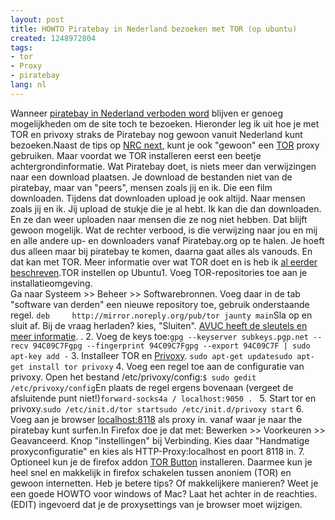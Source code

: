 ```yaml
---
layout: post
title: HOWTO Piratebay in Nederland bezoeken met TOR (op ubuntu)
created: 1248972804
tags:
- tor
- Proxy
- piratebay
lang: nl
---
```

Wanneer [piratebay in Nederland verboden word](http://www.scribd.com/doc/17846197/Vonnis-rechter-The-Pirate-Bay) blijven er genoeg mogelijkheden om de site toch te bezoeken. Hieronder leg ik uit hoe je met TOR en privoxy straks de Piratebay nog gewoon vanuit Nederland kunt bezoeken.<!--break-->Naast de tips op [NRC next](http://www.nrcnext.nl/blog/tag/proxy/), kunt je ook "gewoon" een [TOR]() proxy gebruiken. Maar voordat we TOR installeren eerst een beetje achtergrondinformatie. Wat Piratebay doet, is niets meer dan verwijzingen naar een download plaatsen. Je download de bestanden niet van de piratebay, maar van "peers", mensen zoals jij en ik. Die een film downloaden. Tijdens dat downloaden upload je ook altijd. Naar mensen zoals jij en ik. Jij upload de stukje die je al hebt. Ik kan die dan downloaden. En ze dan weer uploaden naar mensen die ze nog niet hebben. Dat blijft gewoon mogelijk. Wat de rechter verbood, is die verwijzing naar jou en mij en alle andere up- en downloaders vanaf Piratebay.org op te halen. Je hoeft dus alleen maar bij piratebay te komen, daarna gaat alles als vanouds. En dat kan met TOR. Meer informatie over wat TOR doet en is heb ik [al eerder beschreven](http://bler.webschuur.com/websites_veiliger_maken_met_privoxy).TOR instellen op Ubuntu1. Voeg TOR-repositories toe aan je installatieomgeving. <br />Ga naar Systeem >> Beheer >> Softwarebronnen. Voeg daar in de tab "software van derden" een nieuwe repository toe, gebruik onderstaande regel.   ``deb     http://mirror.noreply.org/pub/tor jaunty main``Sla op en sluit af. Bij de vraag herladen? kies, "Sluiten". [AVUC heeft de sleutels en meer informatie](http://www.avuc.nl/2009/05/04/tor-on-ubuntu-904/).
. 2. Voeg de keys toe:``gpg --keyserver subkeys.pgp.net --recv 94C09C7Fgpg --fingerprint 94C09C7Fgpg --export 94C09C7F | sudo apt-key add -``
3. Installeer TOR en [Privoxy](http://nl.wikipedia.org/wiki/Privoxy).  ``sudo apt-get updatesudo apt-get install tor privoxy``
4. Voeg een regel toe aan de configuratie van privoxy. Open het bestand /etc/privoxy/config:``$ sudo gedit /etc/privoxy/config``En plaats de regel ergens bovenaan (vergeet de afsluitende punt niet!)``forward-socks4a / localhost:9050 . ``
5. Start tor en privoxy.``sudo /etc/init.d/tor startsudo /etc/init.d/privoxy start``
6. Voeg aan je browser [localhost:8118](http://localhost:8118) als proxy in. vanaf waar je naar the piratebay kunt surfen.In Firefox doe je dat met: Bewerken >> Voorkeuren >> Geavanceerd. Knop "instellingen" bij Verbinding. Kies daar "Handmatige proxyconfiguratie" en kies als HTTP-Proxy:localhost en poort 8118 in.
7. Optioneel kun je de firefox addon [TOR Button](https://addons.mozilla.org/nl/firefox/addon/2275) installeren. Daarmee kun je heel snel en makkelijk in firefox schakelen tussen anoniem (TOR) en gewoon internetten.
Heb je betere tips? Of makkelijkere manieren? Weet je een goede HOWTO voor windows of Mac? Laat het achter in de reachties.(EDIT) ingevoerd dat je de proxysettings van je browser moet wijzigen.
